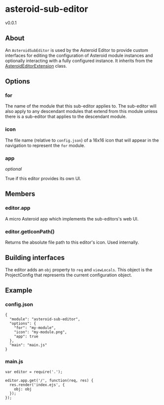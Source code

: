 # asteroid-sub-editor
v0.0.1

## About 

An `AsteroidSubEditor` is used by the Asteroid Editor to provide custom interfaces for editing the configuration of Asteroid module instances and optionally interacting with a fully configured instance. It inherits from the [AsteroidEditorExtension](../asteroid-editor-extension) class.

## Options
  
### for

The name of the module that this sub-editor applies to. The sub-editor will also apply to any descendant modules that extend from this module unless there is a sub-editor that applies to the descendant module.

### icon

The file name (relative to `config.json`) of a 16x16 icon that will appear in the navigation to represent the `for` module.

### app 
*optional*

True if this editor provides its own UI.

## Members

### editor.app

A micro Asteroid app which implements the sub-editors's web UI.

### editor.getIconPath()

Returns the absolute file path to this editor's icon. Used internally.

## Building interfaces

The editor adds an `obj` property to `req` and `viewLocals`. This object is the ProjectConfig that represents the current configuration object.

## Example

### config.json

    {
      "module": "asteroid-sub-editor",
      "options": {
        "for": "my-module",
        "icon": "my-module.png",
        "app": true
      },
      "main": "main.js"
    }

### main.js

    var editor = require('.');

    editor.app.get('/', function(req, res) {
      res.render('index.ejs', {
        obj: obj  
      });
    });